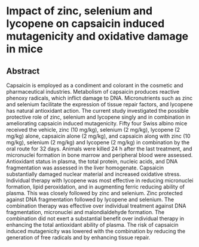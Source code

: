 # Impact of zinc, selenium and lycopene on capsaicin induced mutagenicity and oxidative damage in mice

## Abstract

Capsaicin is employed as a condiment and colorant in the cosmetic and pharmaceutical industries. Metabolism of capsaicin produces reactive phenoxy radicals, which inflict damage to DNA. Micronutrients such as zinc and selenium facilitate the expression of tissue repair factors, and lycopene has natural antioxidant action. The current study investigated the possible protective role of zinc, selenium and lycopene singly and in combination in ameliorating capsaicin induced mutagenicity. Fifty four Swiss albino mice received the vehicle, zinc (10 mg/kg), selenium (2 mg/kg), lycopene (2 mg/kg) alone, capsaicin alone (2 mg/kg), and capsaicin along with zinc (10 mg/kg), selenium (2 mg/kg) and lycopene (2 mg/kg) in combination by the oral route for 32 days. Animals were killed 24 h after the last treatment, and micronuclei formation in bone marrow and peripheral blood were assessed. Antioxidant status in plasma, the total protein, nucleic acids, and DNA fragmentation was assessed in the liver homogenate. Capsaicin substantially damaged nuclear material and increased oxidative stress. Individual therapy with lycopene was most effective in reducing micronuclei formation, lipid peroxidation, and in augmenting ferric reducing ability of plasma. This was closely followed by zinc and selenium. Zinc protected against DNA fragmentation followed by lycopene and selenium. The combination therapy was effective over individual treatment against DNA fragmentation, micronuclei and malondialdehyde formation. The combination did not exert a substantial benefit over individual therapy in enhancing the total antioxidant ability of plasma. The risk of capsaicin induced mutagenicity was lowered with the combination by reducing the generation of free radicals and by enhancing tissue repair.